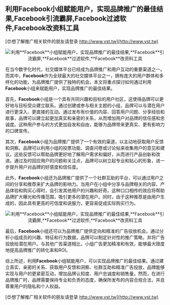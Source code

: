 ## **利用**Facebook**小组赋能用户，实现品牌推广的最佳结果,**Facebook**引流霸屏,**Facebook**过滤软件,**Facebook**改资料工具**

[😍想了解推广相关软件的朋友请登录 http://www.vst.tw](http://www.vst.tw)

 <center><img src="https://vst.tw/MP4/tuiguang/png/3.png" alt="利用**Facebook**小组赋能用户，实现品牌推广的最佳结果,**Facebook**引流霸屏,**Facebook**过滤软件,**Facebook**改资料工具"></center>

在当今数字化时代，社交媒体平台已经成为品牌推广和用户互动的重要渠道之一。而其中，**Facebook**作为全球最大的社交媒体平台之一，拥有庞大的用户群体和多样化的功能，为品牌推广提供了独特的机会。本文将重点探讨如何通过利用**Facebook**小组来赋能用户，实现品牌推广的最佳结果。

首先，**Facebook**小组是一个具有共同兴趣和目标的用户社区，这使得品牌可以更好地与目标受众建立联系。通过创建或参与相关主题的小组，品牌可以与潜在用户进行更深入、更直接的互动。通过发布有价值的内容、回答用户问题、分享经验和故事，品牌可以建立起更加真实和亲密的关系，从而增加用户对品牌的信任感和忠诚度。这种用户参与的方式更加自发和自由，能够为品牌带来更真实、更有影响力的口碑宣传。

其次，**Facebook**小组为品牌推广提供了一个有效的渠道，以主动地获取用户反馈和洞察。品牌可以利用小组的投票功能、调查问卷或讨论帖来收集用户的意见和建议。这些反馈可以帮助品牌更好地了解用户需求和偏好，从而进行产品创新和改进。通过及时回应用户的问题和关注点，品牌可以树立起专业和贴心的形象，进一步提升用户对品牌的好感度和信任度。

此外，**Facebook**小组还为品牌推广提供了一个社群互助的平台，可以通过用户之间的分享和推荐来扩大品牌的影响力。当用户在小组中分享与品牌相关的内容、产品体验和购买心得时，会引发其他用户的兴趣和好奇。这种口口相传的效应将帮助品牌扩大曝光和传播范围，吸引更多的潜在用户。同时，由于这种推荐是由用户生成的，因此具有更高的可信度和说服力，更容易促成实际购买行为。

 <center><img src="https://vst.tw/MP4/tuiguang/png/8.png" alt="利用**Facebook**小组赋能用户，实现品牌推广的最佳结果,**Facebook**引流霸屏,**Facebook**过滤软件,**Facebook**改资料工具"></center>

最后，**Facebook**小组还可以为品牌推广提供定向和精准的广告投放机会。通过分析小组成员的兴趣、特征和行为数据，品牌可以制定针对性的推广策略，并将广告投放给潜在用户。与其他广告渠道相比，小组广告更加精准和有效，能够最大限度地提高品牌推广的转化率和ROI。

综上所述，利用**Facebook**小组赋能用户，可以实现品牌推广的最佳结果。通过建立真实、亲密的关系、获取用户反馈和洞察、社群互助和精准广告投放，品牌能够实现与用户的更紧密互动，增加品牌认知度、用户忠诚度和销售量。然而，在进行品牌推广时，品牌需要保持专业和负责的态度，确保所发布的内容合规合法，并且尊重用户的隐私和个人权益。

[😍想了解推广相关软件的朋友请登录 http://www.vst.tw](http://www.vst.tw)



